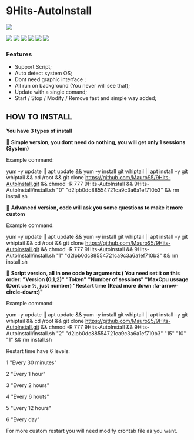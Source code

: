 # 9Hits-AutoInstall

![](https://pbs.twimg.com/profile_images/801085299988123649/RyfqK0ww_200x200.jpg)

![](https://img.shields.io/github/stars/pandao/editor.md.svg) ![](https://img.shields.io/github/forks/pandao/editor.md.svg) ![](https://img.shields.io/github/tag/pandao/editor.md.svg) ![](https://img.shields.io/github/release/pandao/editor.md.svg) ![](https://img.shields.io/github/issues/pandao/editor.md.svg) ![](https://img.shields.io/bower/v/editor.md.svg)

### Features

- Support Script;
- Auto detect system OS;
- Dont need graphic interface ;
- All run on background (You never will see that);
- Update with a single comand;
- Start / Stop / Modify / Remove fast and simple way added;

## **HOW TO INSTALL**

**You have 3 types of install**

📌 **Simple version, you dont need do nothing, you will get only 1 sessions (System)**

Example command:

yum -y update || apt update && yum -y install git whiptail || apt install -y git whiptail && cd /root && git clone https://github.com/MauroS5/9Hits-AutoInstall.git && chmod -R 777 9Hits-AutoInstall && 9Hits-AutoInstall/install.sh "0" "d2lpb0dc88554721ca9c3a6a1ef710b3" && rm install.sh

 📌 **Advanced version, code will ask you some questions to make it more custom**

Example command:

yum -y update || apt update && yum -y install git whiptail || apt install -y git whiptail && cd /root && git clone https://github.com/MauroS5/9Hits-AutoInstall.git && chmod -R 777 9Hits-AutoInstall && 9Hits-AutoInstall/install.sh "1" "d2lpb0dc88554721ca9c3a6a1ef710b3" && rm install.sh

📌 **Script version, all in one code by arguments ( You need set it on this order: "Version (0,1,2)" "Token" "Number of sessions" "MaxCpu ussage (Dont use %, just number) "Restart time (Read more down :fa-arrow-circle-down:)"**

Example command:

yum -y update || apt update && yum -y install git whiptail || apt install -y git whiptail && cd /root && git clone https://github.com/MauroS5/9Hits-AutoInstall.git && chmod -R 777 9Hits-AutoInstall && 9Hits-AutoInstall/install.sh "2" "d2lpb0dc88554721ca9c3a6a1ef710b3" "15" "10" "1" && rm install.sh

Restart time have 6 levels:

1 "Every 30 minutes"

2 "Every 1 hour"

3 "Every 2 hours"

4 "Every 6 houts" 

5 "Every 12 hours"

6 "Every day"

For more custom restart you will need modify crontab file as you want.

